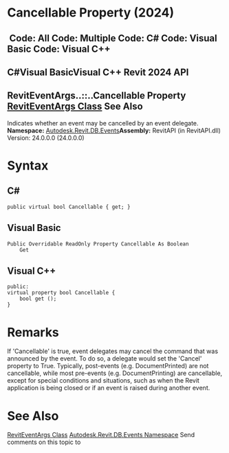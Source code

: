 # Cancellable Property (2024)

﻿
 Code: All Code: Multiple Code: C# Code: Visual Basic Code: Visual C++   
---  
C#Visual BasicVisual C++
Revit 2024 API  
---  
RevitEventArgs..::..Cancellable Property   
[RevitEventArgs Class](2995a67a-3135-8032-a92a-079b6f9d6954.md "RevitEventArgs Class") See Also  
---  
Indicates whether an event may be cancelled by an event delegate. 
**Namespace:** [Autodesk.Revit.DB.Events](b86712d6-83b3-e044-8016-f9881ecd3800.md "Autodesk.Revit.DB.Events Namespace")**Assembly:** RevitAPI (in RevitAPI.dll) Version: 24.0.0.0 (24.0.0.0)
# Syntax
C#  
---  
```text
public virtual bool Cancellable { get; }
```
  
Visual Basic  
---  
```text
Public Overridable ReadOnly Property Cancellable As Boolean
	Get
```
  
Visual C++  
---  
```text
public:
virtual property bool Cancellable {
	bool get ();
}
```
  
# Remarks
If 'Cancellable' is true, event delegates may cancel the command that was announced by the event. To do so, a delegate would set the 'Cancel' property to True. Typically, post-events (e.g. DocumentPrinted) are not cancellable, while most pre-events (e.g. DocumentPrinting) are cancellable, except for special conditions and situations, such as when the Revit application is being closed or if an event is raised during another event. 
# See Also
[RevitEventArgs Class](2995a67a-3135-8032-a92a-079b6f9d6954.md "RevitEventArgs Class")
[Autodesk.Revit.DB.Events Namespace](b86712d6-83b3-e044-8016-f9881ecd3800.md "Autodesk.Revit.DB.Events Namespace")
Send comments on this topic to 